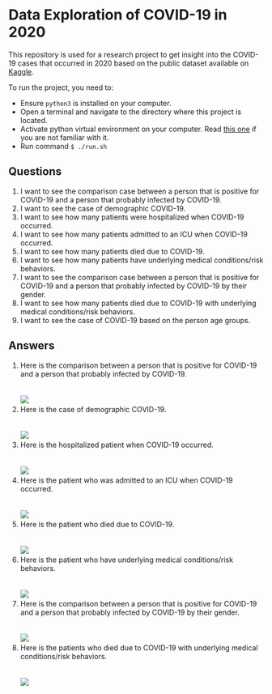# Data Exploration of COVID-19 in 2020

This repository is used for a research project to get insight into the COVID-19 cases that occurred in 2020 based on the public dataset available on [Kaggle](https://www.kaggle.com/datasets/arashnic/covid19-case-surveillance-public-use-dataset).

To run the project, you need to:
- Ensure `python3` is installed on your computer.
- Open a terminal and navigate to the directory where this project is located.
- Activate python virtual environment on your computer. Read [this one](https://docs.python.org/3/library/venv.html#creating-virtual-environments) if you are not familiar with it.
- Run command `$ ./run.sh`

## Questions
1. I want to see the comparison case between a person that is positive for COVID-19 and a person that probably infected by COVID-19.
2. I want to see the case of demographic COVID-19.
3. I want to see how many patients were hospitalized when COVID-19 occurred.
4. I want to see how many patients admitted to an ICU when COVID-19 occurred.
5. I want to see how many patients died due to COVID-19.
6. I want to see how many patients have underlying medical conditions/risk behaviors.
7. I want to see the comparison case between a person that is positive for COVID-19 and a person that probably infected by COVID-19 by their gender.
8. I want to see how many patients died due to COVID-19 with underlying medical conditions/risk behaviors.
9. I want to see the case of COVID-19 based on the person age groups.

## Answers
1. Here is the comparison between a person that is positive for COVID-19 and a person that probably infected by COVID-19.<br/><br/><br/><img src="https://github.com/panjiyudasetya/data-exploratory-covid19/blob/main/outputs/Case%20of%20Infected%20COVID-19.png"/>
2. Here is the case of demographic COVID-19.<br/><br/><br/><img src="https://github.com/panjiyudasetya/data-exploratory-covid19/blob/main/outputs/Case%20of%20Demographic%20COVID-19.png"/>
3. Here is the hospitalized patient when COVID-19 occurred.<br/><br/><br/><img src="https://github.com/panjiyudasetya/data-exploratory-covid19/blob/main/outputs/Case%20of%20Hospitalized%20Patient.png"/>
4. Here is the patient who was admitted to an ICU when COVID-19 occurred.<br/><br/><br/><img src="https://github.com/panjiyudasetya/data-exploratory-covid19/blob/main/outputs/Case%20of%20Patient%20Admitted%20to%20an%20ICU.png"/>
5. Here is the patient who died due to COVID-19.<br/><br/><br/><img src="https://github.com/panjiyudasetya/data-exploratory-covid19/blob/main/outputs/Case%20of%20Death%20due%20to%20COVID-19.png"/>
6. Here is the patient who have underlying medical conditions/risk behaviors.<br/><br/><br/><img src="https://github.com/panjiyudasetya/data-exploratory-covid19/blob/main/outputs/Case%20of%20Underlying%20Medical%20Conditions%20or%20Risk%20Behavior.png"/>
7. Here is the comparison between a person that is positive for COVID-19 and a person that probably infected by COVID-19 by their gender.<br/><br/><br/><img src="https://github.com/panjiyudasetya/data-exploratory-covid19/blob/main/outputs/Case%20of%20Infected%20COVID-19%20by%20Gender.png"/>
8. Here is the patients who died due to COVID-19 with underlying medical conditions/risk behaviors.<br/><br/><br/><img src="https://github.com/panjiyudasetya/data-exploratory-covid19/blob/main/outputs/Case%20of%20Death%20due%20to%20COVID-19%20with%20underlying%20medical%20conditions%20or%20risk%20behavior.png"/>